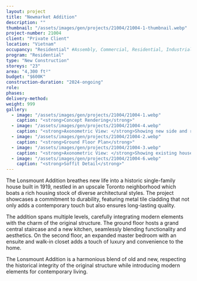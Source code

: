 ```yaml
---
layout: project 
title: "Newmarket Addition"
description: ""
thumbnail: "/assets/images/gen/projects/21004/21004-1-thumbnail.webp"
project-number: 21004
client: "Private Client"
location: "Vietnam"
occupancy: "Residential" #Assembly, Commercial, Residential, Industrial, Institutional   
program: "Residential"
type: "New Construction"
storeys: "23"
area: "4,300 ft²"
budget: "$600K"
construction-duration: "2024-ongoing"
role: 
phases: 
delivery-method: 
weight: 999
gallery:
  - image: "/assets/images/gen/projects/21004/21004-1.webp"
    caption: "<strong>Concept Rendering</strong>"
  - image: "/assets/images/gen/projects/21004/21004-4.webp"
    caption: "<strong>Axonometric View: </strong>Showing new side and rear additions with flat roof and carport built around existing house."
  - image: "/assets/images/gen/projects/21004/21004-2.webp"
    caption: "<strong>Ground Floor Plan</strong>"
  - image: "/assets/images/gen/projects/21004/21004-3.webp"
    caption: "<strong>Axonometric View: </strong>Showing existing house with hip roof."
  - image: "/assets/images/gen/projects/21004/21004-6.webp"
    caption: "<strong>Soffit Detail</strong>"
---
```


The Lonsmount Addition breathes new life into a historic single-family house built in 1919, nestled in an upscale Toronto neighborhood which boats a rich housing stock of diverse architectural styles. The project showcases a commitment to durability, featuring metal tile cladding that not only adds a contemporary touch but also ensures long-lasting quality. 

The addition spans multiple levels, carefully integrating modern elements with the charm of the original structure. The ground floor hosts a grand central staircase and a new kitchen, seamlessly blending functionality and aesthetics. On the second floor, an expanded master bedroom with an ensuite and walk-in closet adds a touch of luxury and convenience to the home. 

The Lonsmount Addition is a harmonious blend of old and new, respecting the historical integrity of the original structure while introducing modern elements for contemporary living.
